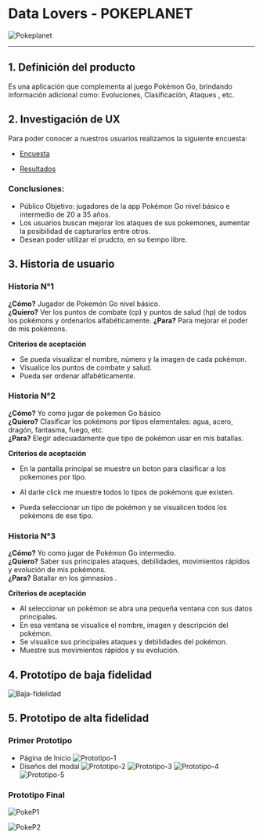 # Data Lovers - POKEPLANET
![Pokeplanet](https://github.com/lorena-1204/LIM014-data-lovers/blob/main/src/img/readme/planet.PNG?raw=true)

***
## 1. Definición del producto
Es una aplicación que complementa al juego Pokémon Go, brindando información adicional  como: Evoluciones, Clasificación, Ataques , etc. 

## 2. Investigación de UX

Para poder conocer a nuestros usuarios realizamos la siguiente encuesta:
+ [Encuesta](https://docs.google.com/forms/d/1-q0cPj2PysjyYTP9TwW3fSu6Q494wsUmOm6WtpAiNOI/edit?usp=drive_open)

+ [Resultados](https://docs.google.com/spreadsheets/d/1dhcoh83wKbN1WDNX6gkaRdoqtGpmD3LFyeLYkfIF_VY/edit?usp=forms_web_b#gid=296711079)

### Conclusiones:
* Público Objetivo: jugadores de la app Pokémon Go nivel básico e intermedio de 20 a 35 años.
* Los usuarios buscan mejorar los ataques de sus pokemones, aumentar la posibilidad de capturarlos entre otros.
* Desean poder utilizar el prudcto, en su tiempo libre.

## 3. Historia de usuario 

### Historia N°1
**¿Cómo?** Jugador de Pokemón Go nivel básico.\
**¿Quiero?** Ver los puntos de combate (cp) y puntos de salud (hp) de todos los pokémons y ordenarlos alfabéticamente.
**¿Para?** Para mejorar el poder de mis pokémons.

**Criterios de aceptación**
- Se pueda visualizar el nombre, número y la imagen de cada pokémon.
- Visualice los puntos de combate y salud.
- Pueda ser ordenar alfabéticamente.

### Historia N°2
**¿Cómo?** Yo como jugar de pokemon Go básico\
**¿Quiero?** Clasificar los pokémons por tipos elementales: agua, acero, dragón, fantasma, fuego, etc.\
**¿Para?** Elegir adecuadamente que tipo de pokémon usar en mis batallas. 

**Criterios de aceptación**
- En la pantalla principal se muestre un boton para clasificar a los pokemones por tipo.

-  Al darle click me muestre todos lo tipos de pokémons que existen.
-  Pueda seleccionar un tipo de pokémon y se visualicen todos los pokémons de ese tipo.

### Historia N°3
**¿Cómo?** Yo como jugar de Pokémon Go intermedio.\
**¿Quiero?** Saber sus principales ataques, debilidades, movimientos rápidos y evolución de mis pokémons.\
**¿Para?** Batallar en los gimnasios .

**Criterios de aceptación**
- Al seleccionar un pokémon se abra una pequeña ventana con sus datos principales.
- En esa ventana se visualice el nombre, imagen y descripción del pokémon.
- Se visualice sus principales ataques y debilidades del pokémon.
- Muestre sus movimientos rápidos y su evolución.

## 4. Prototipo de baja fidelidad 
![Baja-fidelidad](https://github.com/lorena-1204/LIM014-data-lovers/blob/main/src/img/readme/Prototipo%20de%20baja%20fidelidad%20.jpg?raw=true)

## 5. Prototipo de alta fidelidad
### Primer Prototipo 
+ Página de Inicio
![Prototipo-1](https://github.com/lorena-1204/LIM014-data-lovers/blob/main/src/img/readme/Prototipo%201.jpg?raw=true)
+ Diseños del modal
![Prototipo-2](https://github.com/lorena-1204/LIM014-data-lovers/blob/main/src/img/readme/prototipo%202.jpg?raw=true)
![Prototipo-3](https://github.com/lorena-1204/LIM014-data-lovers/blob/main/src/img/readme/prototipo%203.jpg?raw=true)
![Prototipo-4](https://github.com/lorena-1204/LIM014-data-lovers/blob/main/src/img/readme/prototipo%204.jpg?raw=true)
![Prototipo-5](https://github.com/lorena-1204/LIM014-data-lovers/blob/main/src/img/readme/prototipo%205.jpg?raw=true)

### Prototipo Final
![PokeP1](https://github.com/lorena-1204/LIM014-data-lovers/blob/main/src/img/readme/PokeP1.png?raw=true)

![PokeP2](https://github.com/lorena-1204/LIM014-data-lovers/blob/main/src/img/readme/PokeP2.jpg?raw=true)